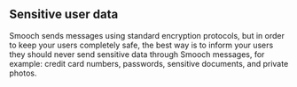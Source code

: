 ## Sensitive user data

Smooch sends messages using standard encryption protocols, but in order to keep your users completely safe, the best way is to inform your users they should never send sensitive data through Smooch messages, for example: credit card numbers, passwords, sensitive documents, and private photos.